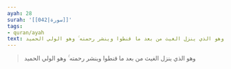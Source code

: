 ```yaml
---
ayah: 28
surah: '[[042|سورة]]'
tags:
- quran/ayah
text: وهو الذي ينزل الغيث من بعد ما قنطوا وينشر رحمته ۚ وهو الولي الحميد
---
```

> وهو الذي ينزل الغيث من بعد ما قنطوا وينشر رحمته ۚ وهو الولي الحميد
